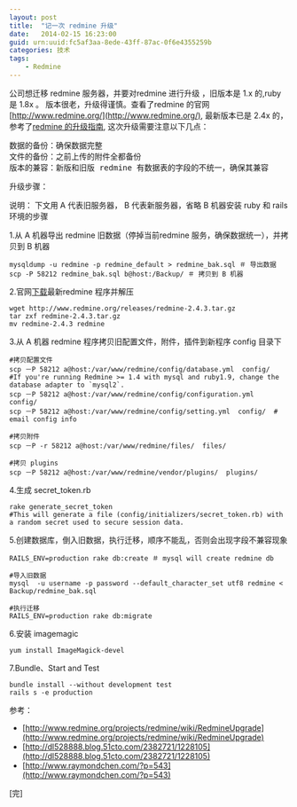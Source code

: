 ```yaml
---
layout: post
title:  "记一次 redmine 升级"
date:   2014-02-15 16:23:00
guid: urn:uuid:fc5af3aa-8ede-43ff-87ac-0f6e4355259b
categories: 技术
tags:
    - Redmine
---
```


公司想迁移 redmine 服务器，并要对redmine 进行升级 ，旧版本是 1.x 的,ruby 是 1.8x 。 版本很老，升级得谨慎。查看了redmine 的官网 [http://www.redmine.org/](http://www.redmine.org/), 最新版本已是 2.4x 的，参考了[redmine 的升级指南](http://www.redmine.org/projects/redmine/wiki/RedmineUpgrade), 这次升级需要注意以下几点：
<pre>
数据的备份：确保数据完整
文件的备份：之前上传的附件全都备份
版本的兼容：新版和旧版 redmine 有数据表的字段的不统一，确保其兼容  
</pre>

升级步骤： 

说明： 下文用 A 代表旧服务器， B 代表新服务器，省略 B 机器安装 ruby 和 rails 环境的步骤


1.从 A 机器导出 redmine 旧数据（停掉当前redmine 服务，确保数据统一），并拷贝到 B 机器

```
mysqldump -u redmine -p redmine_default > redmine_bak.sql ＃ 导出数据
scp -P 58212 redmine_bak.sql b@host:/Backup/ ＃ 拷贝到 B 机器
```
2.官网[下载](http://www.redmine.org/projects/redmine/wiki/Download)最新redmine 程序并解压 

```
wget http://www.redmine.org/releases/redmine-2.4.3.tar.gz
tar zxf redmine-2.4.3.tar.gz
mv redmine-2.4.3 redmine
```

3.从 A 机器 redmine 程序拷贝旧配置文件，附件，插件到新程序 config 目录下 

```
#拷贝配置文件
scp －P 58212 a@host:/var/www/redmine/config/database.yml  config/  
#If you're running Redmine >= 1.4 with mysql and ruby1.9, change the database adapter to `mysql2`.
scp －P 58212 a@host:/var/www/redmine/config/configuration.yml  config/
scp －P 58212 a@host:/var/www/redmine/config/setting.yml  config/  # email config info

#拷贝附件
scp －P -r 58212 a@host:/var/www/redmine/files/  files/  

#拷贝 plugins
scp －P 58212 a@host:/var/www/redmine/vendor/plugins/  plugins/  

```
4.生成 secret_token.rb

```
rake generate_secret_token 
#This will generate a file (config/initializers/secret_token.rb) with a random secret used to secure session data.

```
5.创建数据库，倒入旧数据，执行迁移，顺序不能乱，否则会出现字段不兼容现象

```
RAILS_ENV=production rake db:create ＃ mysql will create redmine db

#导入旧数据
mysql  -u username -p password --default_character_set utf8 redmine < Backup/redmine_bak.sql 

#执行迁移
RAILS_ENV=production rake db:migrate

```
6.安装 imagemagic

```
yum install ImageMagick-devel
```

7.Bundle、Start and Test

```
bundle install --without development test
rails s -e production
```

参考：

* [http://www.redmine.org/projects/redmine/wiki/RedmineUpgrade](http://www.redmine.org/projects/redmine/wiki/RedmineUpgrade)
* [http://dl528888.blog.51cto.com/2382721/1228105](http://dl528888.blog.51cto.com/2382721/1228105)
* [http://www.raymondchen.com/?p=543](http://www.raymondchen.com/?p=543)

[完]